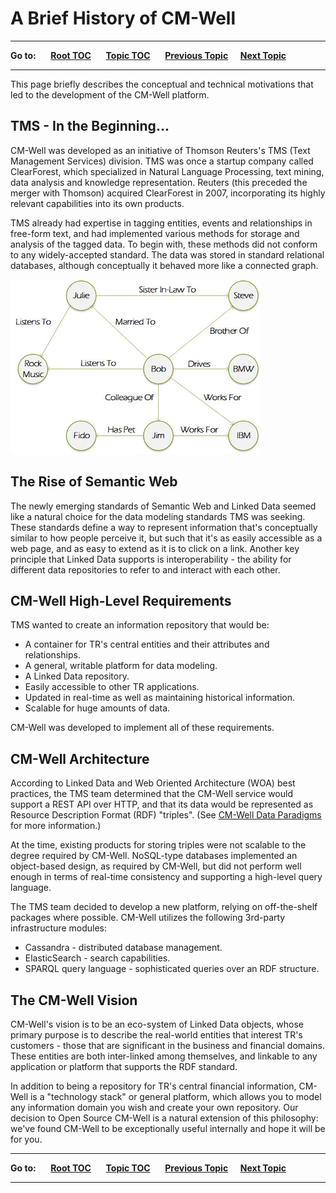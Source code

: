 # A Brief History of CM-Well #

----

**Go to:** &nbsp;&nbsp;&nbsp;&nbsp; [**Root TOC**](CM-Well.RootTOC.md) &nbsp;&nbsp;&nbsp;&nbsp; [**Topic TOC**](Intro.TOC.md) &nbsp;&nbsp;&nbsp;&nbsp; [**Previous Topic**](Intro.CM-WellHigh-LevelArchitecture.md)&nbsp;&nbsp;&nbsp;&nbsp; [**Next Topic**](Intro.TechnicalDecisionsInCM-WellDesign.md)  

----

This page briefly describes the conceptual and technical motivations that led to the development of the CM-Well platform.

## TMS - In the Beginning... ##

CM-Well was developed as an initiative of Thomson Reuters's TMS (Text Management Services) division. TMS was once a startup company called ClearForest, which specialized in Natural Language Processing, text mining, data analysis and knowledge representation. Reuters (this preceded the merger with Thomson) acquired ClearForest in 2007, incorporating its highly relevant capabilities into its own products. 

TMS already had expertise in tagging entities, events and relationships in free-form text, and had implemented various methods for storage and analysis of the tagged data. To begin with, these methods did not conform to any widely-accepted standard. The data was stored in standard relational databases, although conceptually it behaved more like a connected graph.

<img src="./_Images/Graph-database.jpg">

## The Rise of Semantic Web ##
The newly emerging standards of Semantic Web and Linked Data seemed like a natural choice for the data modeling standards TMS was seeking. These standards define a way to represent information that's conceptually similar to how people perceive it, but such that it's as easily accessible as a web page, and as easy to extend as it is to click on a link. Another key principle that Linked Data supports is interoperability - the ability for different data repositories to refer to and interact with each other.

## CM-Well High-Level Requirements ##
TMS wanted to create an information repository that would be:

* A container for TR's central entities and their attributes and relationships.
* A general, writable platform for data modeling.
* A Linked Data repository.
* Easily accessible to other TR applications.
* Updated in real-time as well as maintaining historical information. 
* Scalable for huge amounts of data.

CM-Well was developed to implement all of these requirements.

## CM-Well Architecture ##
According to Linked Data and Web Oriented Architecture (WOA) best practices, the TMS team determined that the CM-Well service would support a REST API over HTTP, and that its data would be represented as Resource Description Format (RDF) "triples". (See [CM-Well Data Paradigms](Intro.CM-WellDataParadigms.md) for more information.)

At the time, existing products for storing triples were not scalable to the degree required by CM-Well. NoSQL-type databases implemented an object-based design, as required by CM-Well, but did not perform well enough in terms of real-time consistency and supporting a high-level query language.

The TMS team decided to develop a new platform, relying on off-the-shelf packages where possible. CM-Well utilizes the following 3rd-party infrastructure modules:

* Cassandra - distributed database management.
* ElasticSearch - search capabilities.
* SPARQL query language - sophisticated queries over an RDF structure.

## The CM-Well Vision ##
CM-Well's vision is to be an eco-system of Linked Data objects, whose primary purpose is to describe the real-world entities that interest TR's customers - those that are significant in the business and financial domains. These entities are both inter-linked among themselves, and linkable to any application or platform that supports the RDF standard.

In addition to being a repository for TR's central financial information, CM-Well is a "technology stack" or general platform, which allows you to model any information domain you wish and create your own repository. Our decision to Open Source CM-Well is a natural extension of this philosophy: we've found CM-Well to be exceptionally useful internally and hope it will be for you.

----

**Go to:** &nbsp;&nbsp;&nbsp;&nbsp; [**Root TOC**](CM-Well.RootTOC.md) &nbsp;&nbsp;&nbsp;&nbsp; [**Topic TOC**](Intro.TOC.md) &nbsp;&nbsp;&nbsp;&nbsp; [**Previous Topic**](Intro.CM-WellHigh-LevelArchitecture.md)&nbsp;&nbsp;&nbsp;&nbsp; [**Next Topic**](Intro.TechnicalDecisionsInCM-WellDesign.md)  

----
